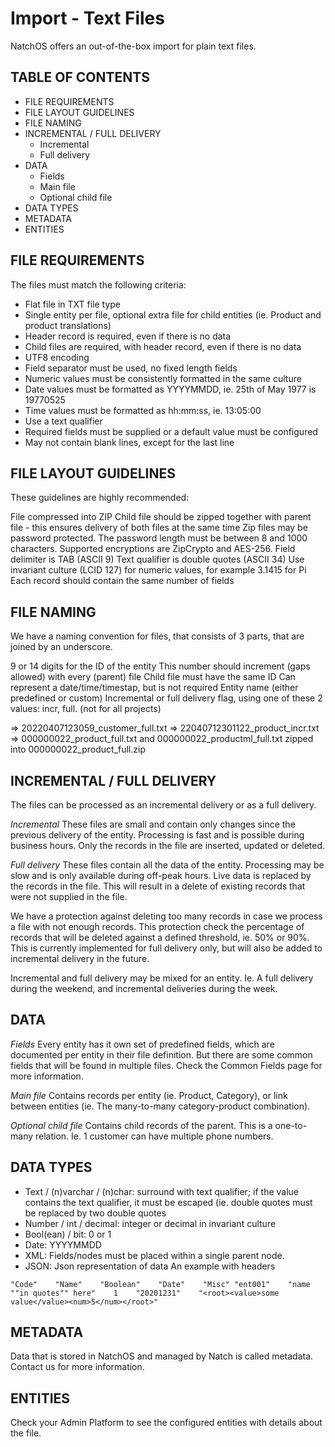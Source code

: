 # Import - Text Files
NatchOS offers an out-of-the-box import for plain text files.

## TABLE OF CONTENTS

- FILE REQUIREMENTS
- FILE LAYOUT GUIDELINES
- FILE NAMING
- INCREMENTAL / FULL DELIVERY
  - Incremental
  - Full delivery
- DATA
  - Fields
  - Main file
  - Optional child file
- DATA TYPES
- METADATA
- ENTITIES

## FILE REQUIREMENTS
The files must match the following criteria:

- Flat file in TXT file type
- Single entity per file, optional extra file for child entities (ie. Product and product translations)
- Header record is required, even if there is no data
- Child files are required, with header record, even if there is no data
- UTF8 encoding
- Field separator must be used, no fixed length fields
- Numeric values must be consistently formatted in the same culture
- Date values must be formatted as YYYYMMDD, ie. 25th of May 1977 is 19770525 
- Time values must be formatted as hh:mm:ss, ie. 13:05:00
- Use a text qualifier
- Required fields must be supplied or a default value must be configured
- May not contain blank lines, except for the last line

## FILE LAYOUT GUIDELINES
These guidelines are highly recommended:

File compressed into ZIP
Child file should be zipped together with parent file - this ensures delivery of both files at the same time
Zip files may be password protected. The password length must be between 8 and 1000 characters. Supported encryptions are ZipCrypto and AES-256.
Field delimiter is TAB (ASCII 9)
Text qualifier is double quotes (ASCII 34)
Use invariant culture (LCID 127) for numeric values, for example 3.1415 for Pi
Each record should contain the same number of fields

## FILE NAMING
We have a naming convention for files, that consists of 3 parts, that are joined by an underscore.

9 or 14 digits for the ID of the entity
This number should increment (gaps allowed) with every (parent) file
Child file must have the same ID
Can represent a date/time/timestap, but is not required
Entity name (either predefined or custom)
Incremental or full delivery flag, using one of these 2 values: incr, full. (not for all projects)

=> 20220407123059_customer_full.txt
=> 22040712301122_product_incr.txt
=> 000000022_product_full.txt and 000000022_productml_full.txt zipped into 000000022_product_full.zip

## INCREMENTAL / FULL DELIVERY
The files can be processed as an incremental delivery or as a full delivery.

*Incremental*
These files are small and contain only changes since the previous delivery of the entity.
Processing is fast and is possible during business hours.
Only the records in the file are inserted, updated or deleted.

*Full delivery*
These files contain all the data of the entity.
Processing may be slow and is only available during off-peak hours.
Live data is replaced by the records in the file. This will result in a delete of existing records that were not supplied in the file.

We have a protection against deleting too many records in case we process a file with not enough records. This protection check the percentage of records that will be deleted against a defined threshold, ie. 50% or 90%. This is currently implemented for full delivery only, but will also be added to incremental delivery in the future.

Incremental and full delivery may be mixed for an entity. Ie. A full delivery during the weekend, and incremental deliveries during the week.

## DATA

*Fields*
Every entity has it own set of predefined fields, which are documented per entity in their file definition. But there are some common fields that will be found in multiple files. Check the Common Fields page for more information.

*Main file*
Contains records per entity (ie. Product, Category), or link between entities (ie. The many-to-many category-product combination).

*Optional child file*
Contains child records of the parent. This is a one-to-many relation. Ie. 1 customer can have multiple phone numbers.

## DATA TYPES

- Text / (n)varchar / (n)char: surround with text qualifier; if the value contains the text qualifier, it must be escaped (ie. double quotes must be replaced by two double quotes
- Number / int / decimal: integer or decimal in invariant culture
- Bool(ean) / bit: 0 or 1
- Date: YYYYMMDD
- XML: Fields/nodes must be placed within a single parent node.
- JSON: Json representation of data
An example with headers

`"Code"    "Name"    "Boolean"    "Date"    "Misc"
"ent001"    "name ""in quotes"" here"    1    "20201231"    "<root><value>some value</value><num>5</num></root>"`


## METADATA
Data that is stored in NatchOS and managed by Natch is called metadata. Contact us for more information.


## ENTITIES
Check your Admin Platform to see the configured entities with details about the file.
